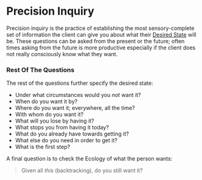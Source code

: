 # Precision Inquiry



Precision inquiry is the practice of establishing the most sensory-complete set of information the client can give you about what their [Desired State](https://tamouse.github.io/blog/pages/consulting/precision-inquiry.html#desired-state) will be. These questions can be asked from the present or the future; often times asking from the future is more productive especially if the client does not really consciously know what they want.

### Rest Of The Questions <a id="rest-of-the-questions"></a>

The rest of the questions further specify the desired state:

* Under what circumstances would you _not_ want it?
* When do you want it by?
* Where do you want it; everywhere, all the time?
* With whom do you want it?
* What will you lose by having it?
* What stops you from having it today?
* What do you already have towards getting it?
* What else do you need in order to get it?
* What is the first step?

A final question is to check the Ecology of what the person wants:

> Given all _this_ \(backtracking\), do you still want it?

